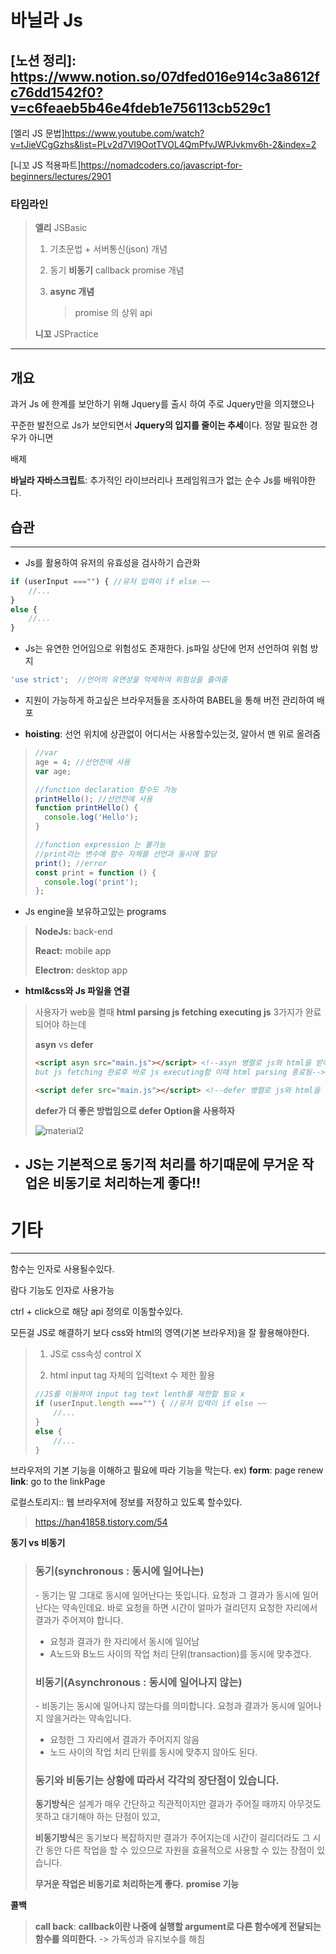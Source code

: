 # 바닐라 Js

## [노션 정리]: https://www.notion.so/07dfed016e914c3a8612fc76dd1542f0?v=c6feaeb5b46e4fdeb1e756113cb529c1



[엘리 JS 문법]https://www.youtube.com/watch?v=tJieVCgGzhs&list=PLv2d7VI9OotTVOL4QmPfvJWPJvkmv6h-2&index=2

[니꼬 JS 적용파트]https://nomadcoders.co/javascript-for-beginners/lectures/2901

[apis]: https://developer.mozilla.org/ko/docs/orphaned/Web/Reference/API



### 타임라인

> **엘리** JSBasic
>
> 1. 기초문법 + 서버통신(json) 개념
>
> 2. 동기 **비동기** callback promise 개념
>
> 3. **async 개념**
>
>    > promise 의 상위 api
>
> **니꼬** JSPractice





---

## **개요**

과거 Js 에 한계를 보안하기 위해 Jquery를 출시 하여 주로 Jquery만을 의지했으나 

꾸준한 발전으로 Js가 보안되면서 **Jquery의 입지를 줄이는 추세**이다. 정말 필요한 경우가 아니면

배제

**바닐라 자바스크립트**: 추가적인 라이브러리나 프레임워크가 없는 순수 Js를 배워야한다.



## 습관

---

+ Js를 활용하여 유저의 유효성을 검사하기 습관화

~~~js
if (userInput ==="") { //유저 입력이 if else ~~
    //...
}
else {
    //...
}
~~~



+ Js는 유연한 언어임으로 위험성도 존재한다.  js파일 상단에 먼저 선언하여 위험 방지

~~~javascript
'use strict';  //언어의 유연성을 억제하여 위험성을 줄여줌
~~~



+ 지원이 가능하게 하고싶은 브라우저들을 조사하여 BABEL을 통해 버전 관리하여 배포



+ **hoisting**: 선언 위치에 상관없이 어디서는 사용할수있는것, 알아서 맨 위로 올려줌 

> ~~~javascript
> //var
> age = 4; //선언전에 사용
> var age;
> 
> //function declaration 함수도 가능
> printHello(); //선언전에 사용
> function printHello() {
>   console.log('Hello');
> }
> 
> //function expression 는 불가능
> //print라는 변수에 함수 자체를 선언과 동시에 할당
> print(); //error
> const print = function () { 
>   console.log('print');
> };
> ~~~



+ Js engine을 보유하고있는 programs

> **NodeJs:** back-end
>
> **React:** mobile app
>
> **Electron:** desktop app

+  **html&css와 Js 파일을 연결**

> 사용자가 web을 켤때 **html parsing   js fetching  executing js** 3가지가 완료되어야 하는데
>
> **asyn** vs **defer**
>
> ~~~html
><script asyn src="main.js"></script> <!--asyn 병렬로 js와 html을 받아옴
> but js fetching 완료후 바로 js executing함 이때 html parsing 종료됨-->
>
> <script defer src="main.js"></script> <!--defer 병렬로 js와 html을 받아오지만  js fetching과 html parsing 둘다 끝난후 js excuting함 , 작업중단x-->
> ~~~
> 
> **defer가 더 좋은 방법임으로 defer Option을 사용하자**
> 
> ![material2](C:\Users\afrad\OneDrive\문서\html-css-Js\available\JS\material2.PNG)



+ ## JS는 기본적으로 동기적 처리를 하기때문에 무거운 작업은 비동기로 처리하는게 좋다!!





# 기타

---

함수는 인자로 사용될수있다.

람다 기능도 인자로 사용가능

ctrl + click으로 해당 api 정의로 이동할수있다.

모든걸 JS로 해결하기 보다 css와 html의 영역(기본 브라우저)을 잘 활용해야한다.

> 1. JS로 css속성 control X
>
> 2. html input tag 자체의 입력text 수 제한 활용 
>
> ~~~js
> //JS를 이용하여 input tag text lenth를 제한할 필요 x
> if (userInput.length ==="") { //유저 입력이 if else ~~
>     //...
> }
> else {
>     //...
> }
> ~~~

브라우저의 기본 기능을 이해하고 필요에 따라 기능을 막는다. ex) **form**: page renew  **link**: go to the linkPage

로컬스토리지:: 웹 브라우저에 정보를 저장하고 있도록 할수있다.

> https://han41858.tistory.com/54

**동기 vs 비동기**

> ### 동기(synchronous : 동시에 일어나는)
>
>  \- 동기는 말 그대로 동시에 일어난다는 뜻입니다. 요청과 그 결과가 동시에 일어난다는 약속인데요. 바로 요청을 하면 시간이 얼마가 걸리던지 요청한 자리에서 결과가 주어져야 합니다.
>
> - 요청과 결과가 한 자리에서 동시에 일어남
> - A노드와 B노드 사이의 작업 처리 단위(transaction)를 동시에 맞추겠다.
>
>  
>
> ### 비동기(Asynchronous : 동시에 일어나지 않는)
>
>  \- 비동기는 동시에 일어나지 않는다를 의미합니다. 요청과 결과가 동시에 일어나지 않을거라는 약속입니다. 
>
> - 요청한 그 자리에서 결과가 주어지지 않음
> - 노드 사이의 작업 처리 단위를 동시에 맞추지 않아도 된다.
>
>  
>
> ###  동기와 비동기는 상황에 따라서 각각의 장단점이 있습니다. 
>
>  **동기방식**은 설계가 매우 간단하고 직관적이지만 결과가 주어질 때까지 아무것도 못하고 대기해야 하는 단점이 있고, 
>
>  **비동기방식**은 동기보다 복잡하지만 결과가 주어지는데 시간이 걸리더라도 그 시간 동안 다른 작업을 할 수 있으므로 자원을 효율적으로 사용할 수 있는 장점이 있습니다.
>
> **무거운 작업은 비동기로 처리하는게 좋다.** **promise  기능**

**콜백**

> **call back**:  **callback이란 나중에 실행할 argument로 다른 함수에게 전달되는 함수를 의미한다.** -> 가독성과 유지보수를 해침



